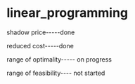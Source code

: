 # linear_programming

shadow price-----done

reduced cost-----done

range of optimality----- on progress

range of feasibility---- not started 
